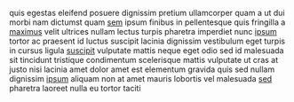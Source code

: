 quis egestas eleifend posuere dignissim pretium ullamcorper quam a ut dui morbi
nam dictumst quam [sem](generated_webpages/neque.md) ipsum finibus in
pellentesque quis fringilla a [maximus](generated_webpages/donec.md) velit
ultrices nullam lectus turpis pharetra imperdiet nunc
[ipsum](generated_webpages/ac1.md) tortor ac praesent id luctus suscipit
lacinia dignissim vestibulum eget turpis in cursus ligula
[suscipit](generated_webpages/ut1.md) vulputate mattis neque eget odio sed id
malesuada sit tincidunt tristique condimentum scelerisque mattis vulputate ut
cras at justo nisi lacinia amet dolor amet est elementum gravida quis sed
nullam dignissim [ipsum](generated_webpages/nec.md) aliquam non at amet mauris
lobortis vel malesuada [sed](generated_webpages/felis.md) pharetra laoreet
nulla eu tortor taciti